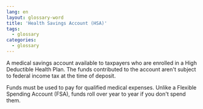 ```yaml
---
lang: en
layout: glossary-word
title: 'Health Savings Account (HSA)'
tags:
  - glossary
categories:
  - glossary
---
```

A medical savings account available to taxpayers who are enrolled in a High Deductible Health Plan. The funds contributed to the account aren't subject to federal income tax at the time of deposit.

Funds must be used to pay for qualified medical expenses. Unlike a Flexible Spending Account (FSA), funds roll over year to year if you don't spend them.